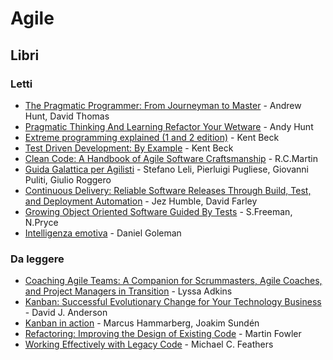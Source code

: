 # Agile

## Libri

### Letti

- [The Pragmatic Programmer: From Journeyman to Master](https://www.goodreads.com/book/show/4099.The_Pragmatic_Programmer) - Andrew Hunt, David Thomas
- [Pragmatic Thinking And Learning Refactor Your Wetware](https://www.goodreads.com/book/show/3063393-pragmatic-thinking-and-learning) - Andy Hunt
- [Extreme programming explained (1 and 2 edition)](https://www.goodreads.com/book/show/67833.Extreme_Programming_Explained) - Kent Beck
- [Test Driven Development: By Example](https://www.goodreads.com/book/show/387190.Test_Driven_Development) - Kent Beck
- [Clean Code: A Handbook of Agile Software Craftsmanship](https://www.goodreads.com/book/show/3735293-clean-code) - R.C.Martin
- [Guida Galattica per Agilisti](https://www.guidagalatticaperagilisti.com/) - Stefano Leli, Pierluigi Pugliese, Giovanni Puliti, Giulio Roggero
- [Continuous Delivery: Reliable Software Releases Through Build, Test, and Deployment Automation](https://www.goodreads.com/book/show/8686650-continuous-delivery) - Jez Humble, David Farley
- [Growing Object Oriented Software Guided By Tests](https://www.goodreads.com/book/show/4268826-growing-object-oriented-software-guided-by-tests) - S.Freeman, N.Pryce
- [Intelligenza emotiva](https://www.goodreads.com/book/show/9652008-intelligenza-emotiva) - Daniel Goleman

### Da leggere

- [Coaching Agile Teams: A Companion for Scrummasters, Agile Coaches, and Project Managers in Transition](https://www.goodreads.com/book/show/8337919-coaching-agile-teams) - Lyssa Adkins
- [Kanban: Successful Evolutionary Change for Your Technology Business](https://www.goodreads.com/book/show/8086552-kanban) - David J. Anderson
- [Kanban in action](https://www.goodreads.com/book/show/17789383-kanban-in-action) - Marcus Hammarberg, Joakim Sundén
- [Refactoring: Improving the Design of Existing Code](https://www.goodreads.com/book/show/44936.Refactoring) - Martin Fowler
- [Working Effectively with Legacy Code](https://www.goodreads.com/book/show/44919.Working_Effectively_with_Legacy_Code) - Michael C. Feathers
